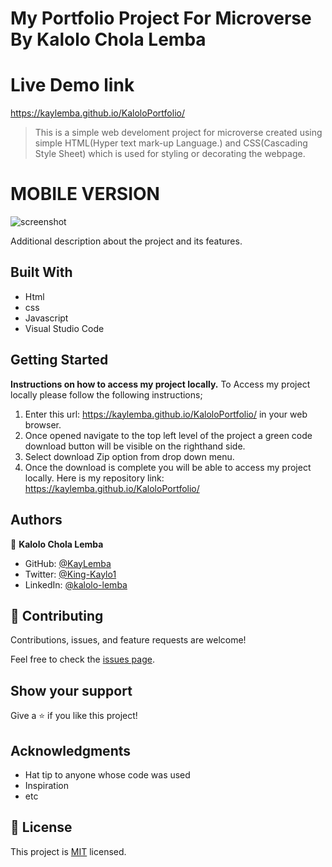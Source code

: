 # My Portfolio Project For Microverse By Kalolo Chola Lemba

# Live Demo link
https://kaylemba.github.io/KaloloPortfolio/

> This is a simple web develoment project for microverse created using simple HTML(Hyper text mark-up Language.) and CSS(Cascading Style Sheet) which is used for styling or decorating the webpage.
# MOBILE VERSION
![screenshot](toggle-nav.png)

Additional description about the project and its features.

## Built With

- Html
- css
- Javascript
- Visual Studio Code

## Getting Started

**Instructions on how to access my project locally.**
 To Access my project locally please follow the following instructions;
1. Enter this url:  https://kaylemba.github.io/KaloloPortfolio/ in your web browser.
2. Once opened navigate to the top left level of the project a green code download button will be visible on the righthand side.
3. Select download Zip option from drop down menu.
4. Once the download is complete you will be able to access my project locally.
Here is my repository link:  https://kaylemba.github.io/KaloloPortfolio/


## Authors

👤 **Kalolo Chola Lemba**
- GitHub: [@KayLemba](https://github.com/KayLemba)
- Twitter: [@King-Kaylo1](https://twitter.com/King_Kaylo1) 
- LinkedIn: [@kalolo-lemba](https://www.linkedin.com/in/https://www.linkedin.com/in/kalolo-lemba-41a8339a/-41a8339a/)


## 🤝 Contributing

Contributions, issues, and feature requests are welcome!

Feel free to check the [issues page](../../issues/).

## Show your support

Give a ⭐️ if you like this project!

## Acknowledgments

- Hat tip to anyone whose code was used
- Inspiration
- etc

## 📝 License

This project is [MIT](./MIT.md) licensed.
